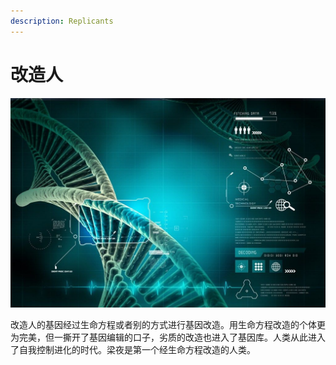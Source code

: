 ```yaml
---
description: Replicants
---
```


# 改造人

![改造人](../../.gitbook/assets/改造人.jpg)

改造人的基因经过生命方程或者别的方式进行基因改造。用生命方程改造的个体更为完美，但一撕开了基因编辑的口子，劣质的改造也进入了基因库。人类从此进入了自我控制进化的时代。梁夜是第一个经生命方程改造的人类。

